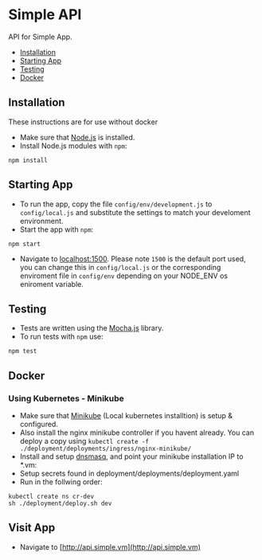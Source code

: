 # Simple API

API for Simple App.

* [Installation](#installation)
* [Starting App](#starting-app)
* [Testing](#testing)
* [Docker](#docker)

## Installation

These instructions are for use without docker

* Make sure that [Node.js](https://nodejs.org/) is installed.
* Install Node.js modules with `npm`:
```shell
npm install
```

## Starting App

* To run the app, copy the file `config/env/development.js` to `config/local.js` and substitute the settings to match your develoment environment.
* Start the app with `npm`:
```shell
npm start
```
* Navigate to [localhost:1500](http://localhost:1500). Please note `1500` is the default port used, you can change this in `config/local.js` or the corresponding enviroment file in `config/env` depending on your NODE_ENV os eniroment variable.

## Testing

* Tests are written using the [Mocha.js](https://mochajs.org/) library.
* To run tests with `npm` use:
```shell
npm test
```

## Docker 
### Using Kubernetes - Minikube

* Make sure that [Minikube](https://kubernetes.io/docs/getting-started-guides/minikube/) (Local kubernetes installtion) is setup & configured.
* Also install the nginx minikube controller if you havent already. You can deploy a copy using `kubectl create -f ./deployment/deployments/ingress/nginx-minikube/`
* Install and setup [dnsmasq](http://www.thekelleys.org.uk/dnsmasq/doc.html), and point your minikube installation IP to *.vm:
* Setup secrets found in deployment/deployments/deployment.yaml
* Run in the follwing order:
```shell
kubectl create ns cr-dev
sh ./deployment/deploy.sh dev
```

## Visit App

* Navigate to [http://api.simple.vm](http://api.simple.vm)
